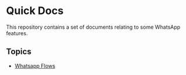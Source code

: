 # Quick Docs

This repository contains a set of documents relating to some WhatsApp features.

## Topics

- [Whatsapp Flows](flows/README.md)
